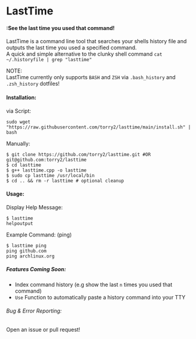 # LastTime
#### :See the last time you used that command!
  
LastTime is a command line tool that searches your shells history file and outputs the last time you used a specified command.  
A quick and simple alternative to the clunky shell command `cat ~/.historyfile | grep "lasttime"`
  
NOTE:  
LastTime currently only supports `BASH` and `ZSH` via `.bash_history` and `.zsh_history` dotfiles!  
  
#### Installation:
via Script:  
```
sudo wget "https://raw.githubusercontent.com/torry2/lasttime/main/install.sh" | bash
```
  
Manually:  
```
$ git clone https://github.com/torry2/lasttime.git #OR git@github.com:torry2/lasttime
$ cd lasttime
$ g++ lasttime.cpp -o lasttime
$ sudo cp lasttime /usr/local/bin
$ cd .. && rm -r lasttime # optional cleanup
```

#### Usage:
  
Display Help Message:  
```
$ lasttime
helpoutput
```
Example Command: (ping)  
```
$ lasttime ping
ping github.com
ping archlinux.org
```
  
##### Features Coming Soon:  
- Index command history (e.g show the last `n` times you used that command)  
- `Use` Function to automatically paste a history command into your TTY  
  
###### Bug & Error Reporting:  
Open an issue or pull request!  

